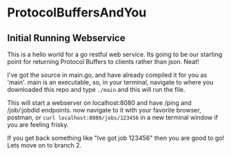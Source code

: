 # ProtocolBuffersAndYou
## Initial Running Webservice

This is a hello world for a go restful web service. Its going to be our starting point for returning Protocol Buffers to clients rather than json. Neat!

I've got the source in main.go, and have already compiled it for you as 'main'.
main is an executable, so, in your terminal, navigate to where you downloaded this repo and type `./main` and this will run the file. 


This will start a webserver on localhost:8080 and have /ping and /job/:jobdid endpoints. now navigate to it with your favorite browser, postman, or `curl localhost:8080/jobs/123456` in a new terminal window if you are feeling frisky.

If you get back something like "Ive got job 123456" then you are good to go! Lets move on to branch 2.
